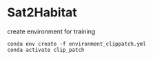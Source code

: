# Sat2Habitat

create environment for training
```
conda env create -f environment_clippatch.yml
conda activate clip_patch
```